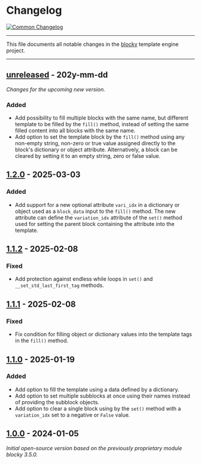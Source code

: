 # Changelog

[![Common Changelog](https://common-changelog.org/badge.svg)](https://common-changelog.org)

---

This file documents all notable changes in the [blocky](https://github.com/lubomilko/blocky)
template engine project.

---


## [unreleased] - 202y-mm-dd

*Changes for the upcoming new version.*

### Added

- Add possibility to fill multiple blocks with the same name, but different template to be
  filled by the `fill()` method, instead of setting the same filled content into all blocks
  with the same name.
- Add option to set the template block by the `fill()` method using any non-empty string,
  non-zero or true value assigned directly to the block's dictionary or object attribute.
  Alternatively, a block can be cleared by setting it to an empty string, zero or false value.


## [1.2.0] - 2025-03-03

### Added

- Add support for a new optional attribute `vari_idx` in a dictionary or object used as a
  `block_data` input to the `fill()` method. The new attribute can define the `variation_idx`
  attribute of the `set()` method used for setting the parent block containing the attribute into
  the template.


## [1.1.2] - 2025-02-08

### Fixed

- Add protection against endless while loops in `set()` and `__set_std_last_first_tag` methods.


## [1.1.1] - 2025-02-08

### Fixed

- Fix condition for filling object or dictionary values into the template tags in the `fill()` method.


## [1.1.0] - 2025-01-19

### Added

- Add option to fill the template using a data defined by a dictionary.
- Add option to set multiple subblocks at once using their names instead of providing the subblock
  objects.
- Add option to clear a single block using by the `set()` method with a `variation_idx` set to a
  negative or `False` value. 


## [1.0.0] - 2024-01-05

*Initial open-source version based on the previously proprietary module blocky 3.5.0.*


[unreleased]: https://github.com/lubomilko/blocky
[1.2.0]: https://github.com/lubomilko/blocky/releases/tag/1.2.0
[1.1.2]: https://github.com/lubomilko/blocky/releases/tag/1.1.2
[1.1.1]: https://github.com/lubomilko/blocky/releases/tag/1.1.1
[1.1.0]: https://github.com/lubomilko/blocky/releases/tag/1.1.0
[1.0.0]: https://github.com/lubomilko/blocky/releases/tag/1.0.0
